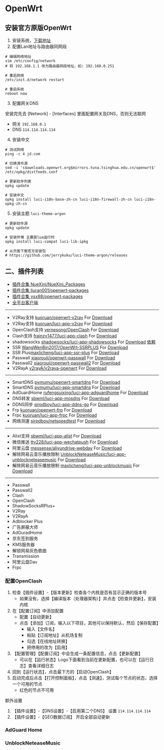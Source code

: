 # OpenWrt

## 安装官方原版OpenWrt
1. 安装系统，[下载地址](https://downloads.openwrt.org/releases)
2. 配置Lan地址与路由器同网段

```shell
# 编辑网络地址
vim /etc/config/network
# 将 192.168.1.1 改为路由器网段地址，如: 192.168.0.251

# 重启网络
/etc/init.d/network restart

# 重启系统
reboot now
```

3. 配置网关DNS

安装完先去 [Network] - [Interfaces] 里面配置网关及DNS，否则无法联网
- 网关 `192.168.0.1`
- DNS `114.114.114.114`

4. 安装中文

```shell
# 测试网络
ping -c 4 jd.com

# 切换清华源
sed -i 's$ownloads.openwrt.org$mirrors.tuna.tsinghua.edu.cn/openwrt$' /etc/opkg/distfeeds.conf

# 更新软件列表
opkg update

# 安装中文
opkg install luci-i18n-base-zh-cn luci-i18n-firewall-zh-cn luci-i18n-opkg-zh-cn
```

5. 安装主题 `luci-theme-argon`

```shell
# 更新软件源
opkg update

# 安装环境 主要是lua运行时
opkg install luci-compat luci-lib-ipkg

# 从页面下载官方安装包
# https://github.com/jerrykuku/luci-theme-argon/releases
```

## 二、插件列表
- [插件合集 NueXini/NueXini_Packages](https://github.com/NueXini/NueXini_Packages)
- [插件合集 liuran001/openwrt-packages](https://github.com/liuran001/openwrt-packages)
- [插件合集 ysx88/openwrt-packages](https://github.com/ysx88/openwrt-packages)
- [全平台客户端](https://binghe.gitbook.io/fq/)

---

- V2Ray支持 [kuoruan/openwrt-v2ray](https://github.com/kuoruan/openwrt-v2ray) For [Download](https://github.com/kuoruan/openwrt-v2ray/releases/latest)
- V2Ray支持 [kuoruan/luci-app-v2ray](https://github.com/kuoruan/luci-app-v2ray) For [Download](https://github.com/kuoruan/luci-app-v2ray/releases/latest)
- OpenClash支持 [vernesong/OpenClash](https://github.com/vernesong/OpenClash) For [Download](https://github.com/vernesong/OpenClash/releases/latest)
- Clash支持 [frainzy1477/luci-app-clash](https://github.com/frainzy1477/luci-app-clash) For [Download](https://github.com/frainzy1477/luci-app-clash/releases/latest)
- shadowsocks [shadowsocks/luci-app-shadowsocks](https://github.com/shadowsocks/luci-app-shadowsocks) For [Download](https://github.com/shadowsocks/luci-app-shadowsocks/releases/latest) [依赖](https://github.com/shadowsocks/openwrt-shadowsocks/releases/latest)
- SSR [WangWenBin2017/OpenWrt-SSRPLUS](https://github.com/WangWenBin2017/OpenWrt-SSRPLUS) For [Download](https://github.com/WangWenBin2017/OpenWrt-SSRPLUS/releases/latest)
- SSR Plus[maxlicheng/luci-app-ssr-plus](https://github.com/maxlicheng/luci-app-ssr-plus) For [Download](https://github.com/maxlicheng/luci-app-ssr-plus/releases/latest)
- Passwall [xiaorouji/openwrt-passwall](https://github.com/xiaorouji/openwrt-passwall) For [Download](https://github.com/xiaorouji/openwrt-passwall/tree/4.71-2)
- Passwall2 [xiaorouji/openwrt-passwall2](https://github.com/xiaorouji/openwrt-passwall2) For [Download](https://github.com/xiaorouji/openwrt-passwall2/tree/1.21-3)
- V2RayA [v2rayA/v2raya-openwrt](https://github.com/v2rayA/v2raya-openwrt) For [Download](https://github.com/v2rayA/v2raya-openwrt/releases/latest)

---

- SmartDNS [pymumu/openwrt-smartdns](https://github.com/pymumu/openwrt-smartdns) For [Download](https://github.com/pymumu/openwrt-smartdns/releases/latest)
- SmartDNS [pymumu/luci-app-smartdns](https://github.com/pymumu/luci-app-smartdns) For [Download](https://github.com/pymumu/luci-app-smartdns/releases/latest)
- AdGuardHome [rufengsuixing/luci-app-adguardhome](https://github.com/rufengsuixing/luci-app-adguardhome) For [Download](https://github.com/rufengsuixing/luci-app-adguardhome/releases/latest)
- DNS转发 [sbwml/luci-app-mosdns](https://github.com/sbwml/luci-app-mosdns) For [Download](https://github.com/sbwml/luci-app-mosdns/releases/latest)
- DDNS同步 [sirpdboy/luci-app-ddns-go](https://github.com/sirpdboy/luci-app-ddns-go) For [Download](https://github.com/sirpdboy/luci-app-ddns-go/releases/latest)
- Frp [kuoruan/openwrt-frp](https://github.com/kuoruan/openwrt-frp) For [Download](https://github.com/kuoruan/openwrt-frp/releases/latest)
- Frpc [kuoruan/luci-app-frpc](https://github.com/kuoruan/luci-app-frpc) For [Download](https://github.com/kuoruan/luci-app-frpc/releases/latest)
- 网络测速 [sirpdboy/netspeedtest](https://github.com/sirpdboy/netspeedtest) For [Download](https://github.com/sirpdboy/netspeedtest/releases/latest)

---

- Alist支持 [sbwml/luci-app-alist](https://github.com/sbwml/luci-app-alist) For [Download](https://github.com/sbwml/luci-app-alist/releases/latest)
- 微信推送 [tty228/luci-app-wechatpush](https://github.com/tty228/luci-app-wechatpush) For [Download](https://github.com/tty228/luci-app-wechatpush/releases/latest)
- 阿里云盘 [messense/aliyundrive-webdav](https://github.com/messense/aliyundrive-webdav) For [Download](https://github.com/messense/aliyundrive-webdav/releases/latest)
- 解除网易云音乐播放限制 [UnblockNeteaseMusic/luci-app-unblockneteasemusic](https://github.com/UnblockNeteaseMusic/luci-app-unblockneteasemusic) For [Download](https://github.com/UnblockNeteaseMusic/luci-app-unblockneteasemusic/releases/latest)
- 解除网易云音乐播放限制 [maxlicheng/luci-app-unblockmusic](https://github.com/maxlicheng/luci-app-unblockmusic) For [Download](https://github.com/maxlicheng/luci-app-unblockmusic/releases/latest)

---

- Passwall
- Passwall2
- Clash
- OpenClash
- ShadowSocksRPlus+
- V2Ray
- V2RayA
- Adblocker Plus
- 广告屏蔽大师
- AdGuradHome
- 京东签到服务
- KMS服务器
- 解锁网易灰色歌曲
- Transmission
- 阿里云盘Dav
- Frpc

### 配置OpenClash
1. 检查【插件设置】-【版本更新】检查各个内核是否有显示正确的版本号
   - 如果没有，选择【编译版本（处理器架构）】并点击【检查并更新】，安装内核
2. 在【配置订阅】中添加配置
   - 配置【自动更新】
   - 点击【添加】订阅，输入以下项目，其他可以保持默认，然后【保存配置】
     - 输入【文件名】
     - 粘贴【订阅地址】从机场复制
     - 勾选【在线地址转换】
     - 把停用的改为【启用】
3. 【配置管理】【配置订阅】中会生成一条配置信息，点击【更新配置】
   - 可以在【运行状态】Logo下面看到当前在更新配置，也可以在【运行日志】查看详细日志
4. 回到【运行状态】，点击最下方的【启动OpenClash】
5. 启动完成后点击【打开控制面板】，点击【测速】，测试每个节点的状态，选择一个可用的节点
   - 红色的节点不可用

额外设置
1. 【插件设置】-【DNS设置】-【启用第二个DNS】 设置 `114.114.114.114`
2. 【插件设置】-【GEO数据订阅】 开启全部自动更新


### AdGuard Home


### UnblockNeteaseMusic

